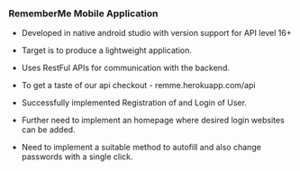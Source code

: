 ### RememberMe Mobile Application

- Developed in native android studio with version support for API level 16+ 
- Target is to produce a lightweight application. 
- Uses RestFul APIs for communication with the backend. 
- To get a taste of our api checkout - remme.herokuapp.com/api

- Successfully implemented Registration of and Login of User.
- Further need to implement an homepage where desired login websites can be added. 
- Need to implement a suitable method to autofill and also change passwords with a single click.
